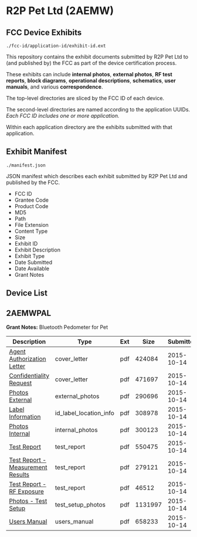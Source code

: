 # R2P Pet Ltd (2AEMW)
## FCC Device Exhibits

```
./fcc-id/application-id/exhibit-id.ext
```

This repository contains the exhibit documents submitted by R2P Pet Ltd to (and published by) the FCC as part of the device certification process.

These exhibits can include **internal photos**, **external photos**, **RF test reports**, **block diagrams**, **operational descriptions**, **schematics**, **user manuals**, and various **correspondence**.

The top-level directories are sliced by the FCC ID of each device.

The second-level directories are named according to the application UUIDs. *Each FCC ID includes one or more application.*

Within each application directory are the exhibits submitted with that application. 

## Exhibit Manifest

```
./manifest.json
```

JSON manifest which describes each exhibit submitted by R2P Pet Ltd and published by the FCC.

- FCC ID
- Grantee Code
- Product Code
- MD5
- Path
- File Extension
- Content Type
- Size
- Exhibit ID
- Exhibit Description
- Exhibit Type
- Date Submitted
- Date Available
- Grant Notes

## Device List
## 2AEMWPAL
**Grant Notes:** Bluetooth Pedometer for Pet

| Description | Type | Ext | Size | Submitted | Available |
| ----------- | ---- | --- | ---- | --------- | --------- |
| [Agent Authorization Letter](2AEMWPAL/5406af2602c49ef8fe711d762859912e/2781956.pdf) | cover_letter | pdf | 424084 | 2015-10-14 | 2015-10-14 |
| [Confidentiality Request](2AEMWPAL/5406af2602c49ef8fe711d762859912e/2781957.pdf) | cover_letter | pdf | 471697 | 2015-10-14 | 2015-10-14 |
| [Photos External](2AEMWPAL/5406af2602c49ef8fe711d762859912e/2781951.pdf) | external_photos | pdf | 290696 | 2015-10-14 | 2015-10-14 |
| [Label Information](2AEMWPAL/5406af2602c49ef8fe711d762859912e/2781950.pdf) | id_label_location_info | pdf | 308978 | 2015-10-14 | 2015-10-14 |
| [Photos Internal](2AEMWPAL/5406af2602c49ef8fe711d762859912e/2781952.pdf) | internal_photos | pdf | 300123 | 2015-10-14 | 2015-10-14 |
| [Test Report](2AEMWPAL/5406af2602c49ef8fe711d762859912e/2781953.pdf) | test_report | pdf | 550475 | 2015-10-14 | 2015-10-14 |
| [Test Report - Measurement Results](2AEMWPAL/5406af2602c49ef8fe711d762859912e/2781954.pdf) | test_report | pdf | 279121 | 2015-10-14 | 2015-10-14 |
| [Test Report - RF Exposure](2AEMWPAL/5406af2602c49ef8fe711d762859912e/2781959.pdf) | test_report | pdf | 46512 | 2015-10-14 | 2015-10-14 |
| [Photos - Test Setup](2AEMWPAL/5406af2602c49ef8fe711d762859912e/2781955.pdf) | test_setup_photos | pdf | 1131997 | 2015-10-14 | 2015-10-14 |
| [Users Manual](2AEMWPAL/5406af2602c49ef8fe711d762859912e/2781946.pdf) | users_manual | pdf | 658233 | 2015-10-14 | 2015-10-14 |
